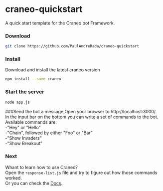 # craneo-quickstart
A quick start template for the Craneo bot Framework.


### Download
```bash
git clone https://github.com/PaulAndreRada/craneo-quickstart
```

### Install
Download and install the latest craneo version

```bash
npm install --save craneo
```

### Start the server
```bash 
node app.js
```

###Send the bot a message
Open your browser to http://localhost:3000/.</br>
In the input bar on the bottom you can write a set of commands to the bot.</br> 
Available commands are: </br>
  -"Hey" or "Hello"</br>
  -"Chain", followed by either "Foo" or "Bar"</br>
  -"Show Invaders"</br>
  -"Show Breakout"</br>
  
### Next
Whant to learn how to use Craneo?</br>
Open the `response-list.js` file and try to figure out how those commands worked.</br>
Or you can check the <a href="http://paulandrerada.github.io/craneo/">Docs</a>.
